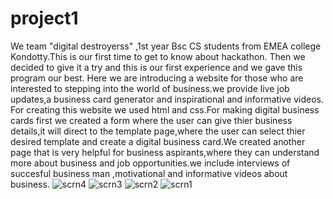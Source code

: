 # project1
We team "digital destroyerss" ,1st year Bsc CS students from EMEA college Kondotty.This is our first time to get to know about hackathon. Then we decided to give it a try and this is our first experience and we gave this program our best.
                     Here we are introducing a website for those who are interested to stepping into the world of business.we provide live job updates,a business card generator and inspirational and informative videos.
                     For creating this website we used html and css.For making digital business cards first we created a form where the user can give thier business details,it will direct  to the template page,where the user can select thier desired template and create a digital business card.We created another page that is very helpful for business aspirants,where they can understand more about business and job opportunities.we include interviews of succesful business man ,motivational and informative videos about business.
                     ![scrn4](https://user-images.githubusercontent.com/119718564/208284814-96fec032-2259-410c-a865-300422c95612.png)
![scrn3](https://user-images.githubusercontent.com/119718564/208284817-7030cdfc-c642-4c44-8ae2-15074bcfa809.png)
![scrn2](https://user-images.githubusercontent.com/119718564/208284820-cb54efd1-83ee-4460-90b0-f1a5726e4192.png)
![scrn1](https://user-images.githubusercontent.com/119718564/208284823-fbf52710-538a-4f5f-bcdb-c8ef19e989be.png)
